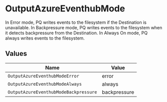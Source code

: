 # OutputAzureEventhubMode

In Error mode, PQ writes events to the filesystem if the Destination is unavailable. In Backpressure mode, PQ writes events to the filesystem when it detects backpressure from the Destination. In Always On mode, PQ always writes events to the filesystem.


## Values

| Name                                  | Value                                 |
| ------------------------------------- | ------------------------------------- |
| `OutputAzureEventhubModeError`        | error                                 |
| `OutputAzureEventhubModeAlways`       | always                                |
| `OutputAzureEventhubModeBackpressure` | backpressure                          |